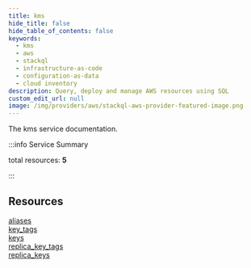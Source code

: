 ```yaml
---
title: kms
hide_title: false
hide_table_of_contents: false
keywords:
  - kms
  - aws
  - stackql
  - infrastructure-as-code
  - configuration-as-data
  - cloud inventory
description: Query, deploy and manage AWS resources using SQL
custom_edit_url: null
image: /img/providers/aws/stackql-aws-provider-featured-image.png
---
```


The kms service documentation.

:::info Service Summary

<div class="row">
<div class="providerDocColumn">
<span>total resources:&nbsp;<b>5</b></span><br />
</div>
</div>

:::

## Resources
<div class="row">
<div class="providerDocColumn">
<a href="/providers/aws/kms/aliases/">aliases</a><br />
<a href="/providers/aws/kms/key_tags/">key_tags</a><br />
<a href="/providers/aws/kms/keys/">keys</a>
</div>
<div class="providerDocColumn">
<a href="/providers/aws/kms/replica_key_tags/">replica_key_tags</a><br />
<a href="/providers/aws/kms/replica_keys/">replica_keys</a>
</div>
</div>